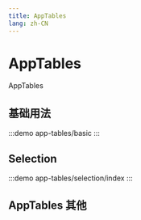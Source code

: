```yaml
--- 
title: AppTables
lang: zh-CN
---
```


# AppTables

AppTables


## 基础用法

:::demo 
app-tables/basic
:::

## Selection

:::demo 
app-tables/selection/index
:::

## AppTables 其他
